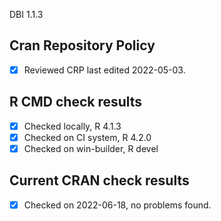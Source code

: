 DBI 1.1.3

## Cran Repository Policy

- [x] Reviewed CRP last edited 2022-05-03.

## R CMD check results

- [x] Checked locally, R 4.1.3
- [x] Checked on CI system, R 4.2.0
- [x] Checked on win-builder, R devel

## Current CRAN check results

- [x] Checked on 2022-06-18, no problems found.
